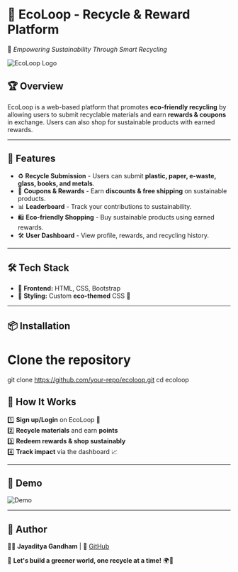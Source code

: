 # 🌱 EcoLoop - Recycle & Reward Platform

📌 *Empowering Sustainability Through Smart Recycling*

![EcoLoop Logo](https://img.icons8.com/external-flaticons-lineal-color-flat-icons/64/000000/external-recycling-ecology-flaticons-lineal-color-flat-icons.png)

## 🏆 Overview
EcoLoop is a web-based platform that promotes **eco-friendly recycling** by allowing users to submit recyclable materials and earn **rewards & coupons** in exchange. Users can also shop for sustainable products with earned rewards.

---

## 🚀 Features
- ♻️ **Recycle Submission** - Users can submit **plastic, paper, e-waste, glass, books, and metals**.
- 🎁 **Coupons & Rewards** - Earn **discounts & free shipping** on sustainable products.
- 📊 **Leaderboard** - Track your contributions to sustainability.
- 🛍️ **Eco-friendly Shopping** - Buy sustainable products using earned rewards.
- 🛠 **User Dashboard** - View profile, rewards, and recycling history.

---

## 🛠 Tech Stack
- 🔹 **Frontend:** HTML, CSS, Bootstrap
- 🔹 **Styling:** Custom **eco-themed** CSS 🎨

---

## 📦 Installation


# Clone the repository
git clone https://github.com/your-repo/ecoloop.git
cd ecoloop

## 🎯 How It Works
1️⃣ **Sign up/Login** on EcoLoop 🌿  
2️⃣ **Recycle materials** and earn **points**  
3️⃣ **Redeem rewards & shop sustainably**  
4️⃣ **Track impact** via the dashboard 📈  

---

## 📸 Demo
![Demo](https://drive.google.com/file/d/1KAuwg8pMA6Opkjrm9Kp6a8vjp6mb4w1n/view?usp=sharing)

---

## 👤 Author
👨‍💻 **Jayaditya Gandham** | 🔗 [GitHub](https://github.com/jayadityagandham)

🔹 **Let's build a greener world, one recycle at a time!** 🌍💚
